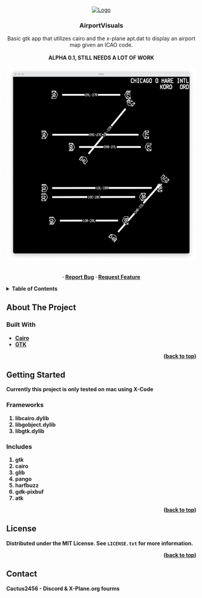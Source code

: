 



<br />
<div align="center">
  <a href="https://github.com/IASXP/AirportVisuals">
    <img src="https://img.icons8.com/?size=128&id=dr5aRtKymdbz&format=png" alt="Logo"/>
  </a>

<h3 align="center">AirportVisuals</h3>

  <p align="center">
    Basic gtk app that utilizes cairo and the x-plane apt.dat to display an airport map given an ICAO code.
    <br />
    <br />
    <b>ALPHA 0.1, STILL NEEDS A LOT OF WORK<b>
      <br />
    <br />
    <a ><img align="center" width="500" src="https://raw.githubusercontent.com/IASXP/AirportVisuals/main/demo.png"></a>
    <br />
    <br />
    <br />
    ·
    <a href="https://github.com/IASXP/AirportVisuals/issues">Report Bug</a>
    ·
    <a href="https://github.com/IASXP/AirportVisuals/issues">Request Feature</a>
  </p>
</div>


<!-- TABLE OF CONTENTS -->
<details>
  <summary>Table of Contents</summary>
  <ol>
    <li>
      <a href="#about-the-project">About The Project</a>
      <ul>
        <li><a href="#built-with">Built With</a></li>
      </ul>
    </li>
    <li>
      <a href="#getting-started">Getting Started</a>
      <ul>
        <li><a href="#frameworks">Frameworks</a></li>
        <li><a href="#includes">Includes</a></li>
      </ul>
    </li>
    <li><a href="#license">License</a></li>
    <li><a href="#contact">Contact</a></li>

  </ol>
</details>


<!-- ABOUT THE PROJECT -->

## About The Project

### Built With

- [Cairo](https://www.cairographics.org/)
- [GTK](https://www.gtk.org/)

<p align="right">(<a href="#top">back to top</a>)</p>


<!-- GETTING STARTED -->

## Getting Started

Currently this project is only tested on mac using X-Code

### Frameworks

1. libcairo.dylib
2. libgobject.dylib
3. libgtk.dylib

### Includes

1. gtk
2. cairo
3. glib
4. pango
5. harfbuzz
6. gdk-pixbuf
7. atk

<p align="right">(<a href="#top">back to top</a>)</p>

## License

Distributed under the MIT License. See `LICENSE.txt` for more information.

<p align="right">(<a href="#top">back to top</a>)</p>

## Contact

Cactus2456 - Discord & X-Plane.org fourms






